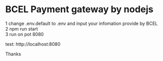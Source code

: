 ﻿# BCEL Payment gateway by nodejs
1 change .env.default to .env and input your infomation provide by BCEL </br>
2 npm run start </br>
3 run on pot 8080 </br>

test:  http://localhost:8080

Thanks
